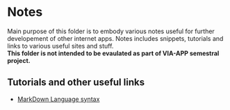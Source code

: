 # Notes

Main purpose of this folder is to embody various notes useful for further developement of other internet apps. Notes includes snippets, tutorials and links to various useful sites and stuff.  
**This folder is not intended to be evaulated as part of VIA-APP semestral project.**

## Tutorials and other useful links


- [MarkDown Language syntax](https://github.com/adam-p/markdown-here/wiki/Markdown-Cheatsheet)